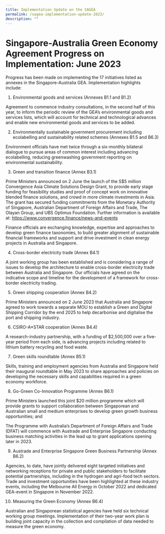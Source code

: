 ```yaml
---
title: Implementation Update on the SAGEA
permalink: /sagea-implementation-update-2023/
description: ""
---
```

# Singapore-Australia Green Economy Agreement Progress on Implementation: June 2023 

Progress has been made on implementing the 17 initiatives listed as annexes in the Singapore-Australia GEA. Implementation highlights include:  

1.  Environmental goods and services (Annexes B1.1 and B1.2) 
  
Agreement to commence industry consultations, in the second half of this year, to inform the periodic review of the GEA’s environmental goods and services lists, which will account for technical and technological advances and enable new environmental goods and services to be added. 

2.  Environmentally sustainable government procurement including ecolabelling and sustainability related schemes (Annexes B1.5 and B6.3)

Environment officials have met twice through a six-monthly bilateral dialogue to pursue areas of common interest including advancing ecolabelling, reducing greenwashing government reporting on environmental sustainability. 

3.  Green and transition finance (Annex B3.1) 
 
Prime Ministers announced on 2 June the launch of the S$5 million Convergence Asia Climate Solutions Design Grant, to provide early stage funding for feasibility studies and proof of concept work on innovative blended finance solutions, and crowd in more climate investments in Asia. The grant has secured funding commitments from the Monetary Authority of Singapore, Australian Department of Foreign Affairs and Trade, The Olayan Group, and UBS Optimus Foundation. Further information is available at: https://www.convergence.finance/news-and-events
    
Finance officials are exchanging knowledge, expertise and approaches to develop green finance taxonomies, to build greater alignment of sustainable financial frameworks and support and drive investment in clean energy projects in Australia and Singapore. 
  
4.  Cross-border electricity trade (Annex B4.1) 
  
A joint working group has been established and is considering a range of issues to develop the architecture to enable cross-border electricity trade between Australia and Singapore. Our officials have agreed on the indicative scope and timeline for the development of a framework for cross-border electricity trading.

5.  Green shipping cooperation (Annex B4.2) 
  
Prime Ministers announced on 2 June 2023 that Australia and Singapore agreed to work towards a separate MOU to establish a Green and Digital Shipping Corridor by the end 2025 to help decarbonise and digitalise the port and shipping industry. 

6.  CSIRO-A\*STAR cooperation (Annex B4.4)
  
A research-industry partnership, with a funding of $2,500,000 over a five-year period from each side, is advancing projects including related to lithium battery recycling and food waste. 

7.  Green skills roundtable (Annex B5.1)
    
Skills, training and employment agencies from Australia and Singapore held their inaugural roundtable in May 2023 to share approaches and policies on developing the necessary skills and capabilities required in a green economy workforce.

8.  Go-Green Co-Innovation Programme (Annex B6.1) 

Prime Ministers launched this joint $20 million programme which will provide grants to support collaboration between Singaporean and Australian small and medium enterprises to develop green growth business opportunities; and

The Programme with Australia’s Department of Foreign Affairs and Trade (DFAT) will commence with Austrade and Enterprise Singapore conducting business matching activities in the lead up to grant applications opening later in 2023. 
   
9.  Austrade and Enterprise Singapore Green Business Partnership (Annex B6.2)
  
Agencies, to date, have jointly delivered eight targeted initiatives and networking receptions for private and public stakeholders to facilitate potential partnerships, including in the hydrogen and agri-food tech sectors. Trade and investment opportunities have been highlighted at these industry events, including the Melbourne All Energy in October 2022 and dedicated GEA-event in Singapore in November 2022.  

10.  Measuring the Green Economy (Annex B6.4)
 
Australian and Singaporean statistical agencies have held six technical working group meetings. Implementation of their two-year work plan is building joint capacity in the collection and compilation of data needed to measure the green economy.
